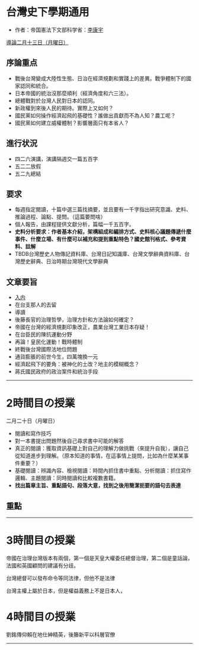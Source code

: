 # 台灣史下學期通用
- 作者：帝国憲法下文部科学省：[李康宇](https://www.facebook.com/kangyulii/)

[導論二月十三日（月曜日）](https://tronclass.scu.edu.tw/course/59359/learning-activity#/405363)

## 序論重点
- 戰後台灣變成大陸性生態、日治在經濟規劃和實踐上的差異。戰爭體制下的國家認同和統合。
- 日本帝國的統治沒那麼順利（經濟角度和六三法）。
- 總體戰對於台灣人民對日本的認同。
- 新政權到來後人民的期待。實際上又如何？
- 國民黨如何操作經濟起飛的基礎性？誰做出貢獻而不為人知？農工呢？
- 國民黨如何建立威權體制？影響層面只有本省人？

## 進行状況
- 四二六演講，演講隔週交一篇五百字
- 五二二放假
- 五二九總結

## 要求
- 每週指定閱讀，十篇中選三篇找摘要，並且要有一千字指出研究意識、史料、推論過程、論點、提問。（這篇要問啥）
- 個人報告，由課程提供文獻分析，篇幅一千五百字。
- **史料分析要求：作者基本介紹，架構組成和編排方式、史料核心議題傳遞什麼事件、什麼立場、有什麼可以補充和提到重點特色？國史館刊格式、參考資料、註解**
- TBDB台灣歷史人物傳記資料庫、台灣日記知識庫、台灣文學辭典資料庫、台灣歷史辭典、日治時期台灣現代文學辭典

## 文章要旨
- [入内](https://tronclass.scu.edu.tw/course/59359/content#/)
- 在台支那人的去留
- 導讀
- 後藤長官的治理哲學，治理方針和方法論如何確定？
- 帝國在台灣的經濟規劃印象改正，農業台灣工業日本存疑！
- 在台臣民的陳抗運動分野
- 再論！皇民化運動！戰時體制
- 終戰後台灣國際法地位問題
- 通貨膨脹的前世今生，四萬塊換一元
- 經濟起飛下的要角：被神化的土改？地主的模糊概念？
- 蔣氏國民政府的政治案件和統治手段

--- 
# **2時間目の授業**
二月二十日（月曜日）

- 閱讀和寫作技巧
- 對一本書提出問題然後自己尋求書中可能的解答
- 真正的閱讀：獲取資訊基礎上對自己的理解力做挑戰（來提升自我），讓自己從知道進步到理解。（原本知道的事情，在這事情上提問，比如為什麼某某事件重要？）
- 基礎閱讀：辨識內容、檢視閱讀：時間內抓住書中重點、分析閱讀：抓住寫作邏輯、主題閱讀：同時閱讀和比較複數書籍。
- **找出篇章主旨、重點語句、段落大意，找到之後用簡潔扼要的語句去表達**

## 重點


--- 
# **3時間目の授業**
帝國在治理台灣版本有兩個，第一個是天皇大權委任總督治理，第二個是童話論，法國和英國顧問的建議有分歧。

台灣總督可以發布命令等同法律，但他不是法律

台灣主權上屬於日本，但是權益義務上不是日本人，

## 

# **4時間目の授業**

劉銘傳仰賴在地仕紳精英，後籐新平以科層官僚


--- 